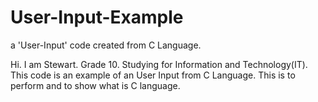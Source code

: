 # User-Input-Example
a 'User-Input' code created from C Language. 

Hi. I am Stewart. Grade 10. Studying for Information and Technology(IT). This code is an example of an User Input from C Language. This is to perform and to show what is C language.
